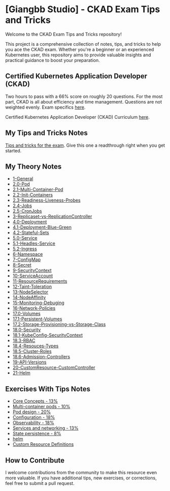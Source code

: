 # [Giangbb Studio] - CKAD Exam Tips and Tricks


Welcome to the CKAD Exam Tips and Tricks repository! 

This project is a comprehensive collection of notes, tips, and tricks to help you ace the CKAD exam. Whether you're a beginner or an experienced Kubernetes user, this repository aims to provide valuable insights and practical guidance to boost your preparation.


## Certified Kubernetes Application Developer (CKAD)
Two hours to pass with a 66% score on roughly 20 questions. For the most part, CKAD is all about efficiency and time management. Questions are not weighted evenly. Exam specifics
[here](https://www.cncf.io/certification/cka/faq/).

Certified Kubernetes Application Developer (CKAD) Curriculum [here](CKAD_Curriculum_v1.28.pdf).



## My Tips and Tricks Notes

[Tips and tricks for the exam](tipsAndtricks.md). Give this one a readthrough right when you get started.



## My Theory Notes

* [1-General](Theory/1-General.txt)
* [2.0-Pod](Theory/2.0-Pod.txt)
* [2.1-Multi-Container-Pod](Theory/2.1-Multi-Container-Pod.txt)
* [2.2-Init-Containers](Theory/2.2-Init-Containers.txt)
* [2.3-Readiness-Liveness-Probes](Theory/2.3-Readiness-Liveness-Probes.txt)
* [2.4-Jobs](Theory/2.4-Jobs.txt)
* [2.5-CronJobs](Theory/2.5-CronJobs.txt)
* [3-Replicaset-vs-ReplicationController](Theory/3-Replicaset-vs-ReplicationController.txt)
* [4.0-Deployment](Theory/4.0-Deployment.txt)
* [4.1-Deployment-Blue-Green](Theory/4.1-Deployment-Blue-Green.txt)
* [4.2-Stateful-Sets](Theory/4.2-Stateful-Sets.txt)
* [5.0-Service](Theory/5.0-Service.txt)
* [5.1-Headles-Service](Theory/5.1-Headles-Service.txt)
* [5.2-Ingress](Theory/5.2-Ingress.txt)
* [6-Namespace](Theory/6-Namespace.txt)
* [7-ConfigMap](Theory/7-ConfigMap.txt)
* [8-Secret](Theory/8-Secret.txt)
* [9-SecurityContext](Theory/9-SecurityContext.txt)
* [10-ServiceAccount](Theory/10-ServiceAccount.txt)
* [11-ResourceRequirements](Theory/11-ResourceRequirements.txt)
* [12-Taint-Toleration](Theory/12-Taint-Toleration.txt)
* [13-NodeSelector](Theory/13-NodeSelector.txt)
* [14-NodeAffinity](Theory/14-NodeAffinity.txt)
* [15-Monitoring-Debuging](Theory/15-Monitoring-Debuging.txt)
* [16-Network-Policies](Theory/16-Network-Policies.txt)
* [17.0-Volumes](Theory/17.0-Volumes.txt)
* [17.1-Persistent-Volumes](Theory/17.1-Persistent-Volumes.txt)
* [17.2-Storage-Provisioning-vs-Storage-Class](Theory/17.2-Storage-Provisioning-vs-Storage-Class.txt)
* [18.0-Security](Theory/18.0-Security.txt)
* [18.1-KubeConfig-SecurityContext](Theory/18.1-KubeConfig-SecurityContext.txt)
* [18.3-RBAC](Theory/18.3-RBAC.txt)
* [18.4-Resouces-Types](Theory/18.4-Resouces-Types.txt)
* [18.5-Cluster-Roles](Theory/18.5-Cluster-Roles.txt)
* [18.6-Admission-Controllers](Theory/18.6-Admission-Controllers.txt)
* [19-API-Versions](Theory/19-API-Versions.txt)
* [20-CustomResource-CustomController](Theory/20-CustomResource-CustomController.txt)
* [21-Helm](Theory/21-Helm.txt)

## Exercises With Tips Notes

- [Core Concepts - 13%](Exercise/1-core_concepts.md)
- [Multi-container pods - 10%](Exercise/2-multi_container_pods.md)
- [Pod design - 20%](Exercise/3-pod_design.md)
- [Configuration - 18%](Exercise/4-configuration.md)
- [Observability - 18%](Exercise/5-observability.md)
- [Services and networking - 13%](Exercise/6-services.md)
- [State persistence - 8%](Exercise/7-state.md)
- [helm](Exercise/8-helm.md)
- [Custom Resource Definitions](Exercise/9-crd.md)

## How to Contribute
I welcome contributions from the community to make this resource even more valuable. If you have additional tips, new exercises, or corrections, feel free to submit a pull request. 

